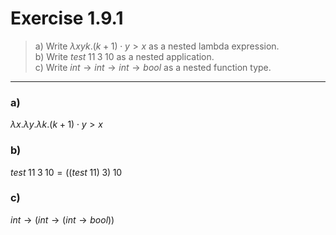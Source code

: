 # Exercise 1.9.1

> a) Write $\lambda x y k. (k + 1) \cdot y > x$ as a nested lambda expression.  
> b) Write $\mathit{test} \; 11 \; 3 \; 10$ as a nested application.  
> c) Write $\mathit{int} \to \mathit{int} \to \mathit{int} \to \mathit{bool}$ as a nested function type.

---

### a)

$\lambda x. \lambda y. \lambda k. (k + 1) \cdot y > x$

### b)

$\mathit{test} \; 11 \; 3 \; 10 = ((\mathit{test} \; 11) \; 3) \; 10$

### c)

$\mathit{int} \to (\mathit{int} \to (\mathit{int} \to \mathit{bool}))$
